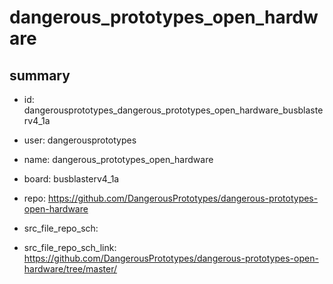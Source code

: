 # dangerous_prototypes_open_hardware
 
## summary 
* id: dangerousprototypes_dangerous_prototypes_open_hardware_busblasterv4_1a
* user: dangerousprototypes
* name: dangerous_prototypes_open_hardware
* board: busblasterv4_1a
* repo: https://github.com/DangerousPrototypes/dangerous-prototypes-open-hardware



* src_file_repo_sch: 
* src_file_repo_sch_link: https://github.com/DangerousPrototypes/dangerous-prototypes-open-hardware/tree/master/






